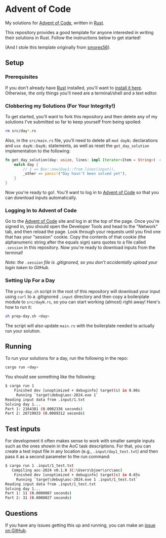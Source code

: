 Advent of Code
==============

My solutions for [Advent of Code][aoc], written in [Rust][rust].

This repository provides a good template for anyone interested in writing
their solutions in Rust. Follow the instructions below to get started!

(And I stole this template originally from [smores56](https://github.com/smores56/aoc-2022)).

## Setup

### Prerequisites

If you don't already have [Rust][rust] installed, you'll want to
[install it here][install rust]. Otherwise, the only things you'll need
are a terminal/shell and a text editor.

### Clobbering my Solutions (For Your Integrity!)

To get started, you'll want to fork this repository and then delete any
of my solutions I've submitted so far to keep yourself from being spoiled:

```bash
rm src/day*.rs
```

Also, in the `src/main.rs` file, you'll need to delete all `mod dayN;`
declarations and `use dayN::DayN;` statements, as well as reset the
`get_day_solution` implementation to the following:

```rust
fn get_day_solution(day: usize, lines: impl Iterator<Item = String>) -> Box<dyn DaySolution> {
    match day {
        // 1 => Box::new(Day1::from_lines(input)),
        _other => panic!("Day hasn't been solved yet"),
    }
}
```

Now you're ready to go!. You'll want to log in to [Advent of Code][aoc]
so that you can download inputs automatically.

### Logging In to Advent of Code

Go to the [Advent of Code][aoc] site and log in at the top of the
page. Once you're signed in, you should open the Developer Tools and head
to the "Network" tab, and then reload the page. Look through your requests
until you find one that has your "session" cookie. Copy the contents of
that cookie (the alphanumeric string after the equals sign) sans quotes to
a file called `.session` in this repository. Now you're ready to download
inputs from the terminal!

_Note: the `.session` file is .gitignored, so you don't accidentally upload_
_your login token to GitHub._

### Setting Up For a Day

The `prep-day.sh` script in the root of this repository will download your
input using `curl` to a .gitignored `.input` directory and then copy a
boilerplate module to `src/dayN.rs`, so you can start working (almost)
right away! Here's how to run it:

```bash
sh prep-day.sh <day>
```

The script will also update `main.rs` with the boilerplate needed to
actually run your solution.

## Running

To run your solutions for a day, run the following in the repo:

```bash
cargo run <day>
```

You should see something like the following:

```bash
$ cargo run 1
    Finished dev [unoptimized + debuginfo] target(s) in 0.06s
     Running `target\debug\aoc-2024.exe 1`
Reading input data from .input/1.txt
Solving day 1...
Part 1: 2164381 (0.0002336 seconds)
Part 2: 20719933 (0.0089312 seconds)
```

## Test inputs

For development it often makes sense to work with smaller sample inputs
such as the ones showin in the AoC task descriptions. For that, you can
create a test input file in any location (e.g., `.input/day1_test.txt`)
and then pass it as a second parameter to the run command:

```bash
$ cargo run 1 .input/1_test.txt
   Compiling aoc-2024 v0.1.0 (C:\Users\bjoer\src\aoc)
    Finished dev [unoptimized + debuginfo] target(s) in 0.65s
     Running `target\debug\aoc-2024.exe 1 .input/1_test.txt`
Reading input data from .input/1_test.txt
Solving day 1...
Part 1: 11 (0.0000087 seconds)
Part 2: 31 (0.0000027 seconds)
```

## Questions

If you have any issues getting this up and running, you can make an
[issue on GitHub][make issue].


[aoc]: https://adventofcode.com/
[rust]: https://rust-lang.org
[install rust]: https://www.rust-lang.org/tools/install
[make issue]: https://github.com/bjoernd/aoc-2023/issues/new
